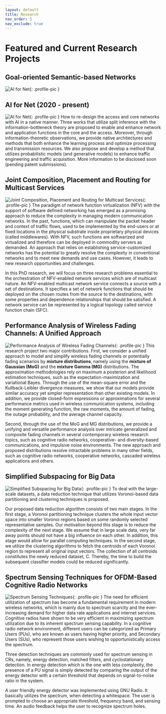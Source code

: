 ```yaml
---
layout: default
title: Research
nav_order: 3
nav_exclude: true
---
```

<!-- Google tag (gtag.js) -->
<script async src="https://www.googletagmanager.com/gtag/js?id=G-E09K8XMPK5"></script>
<script>
  window.dataLayer = window.dataLayer || [];
  function gtag(){dataLayer.push(arguments);}
  gtag('js', new Date());

  gtag('config', 'G-E09K8XMPK5');
</script>


# Featured and Current Research Projects


## Goal-oriented Semantic-based Networks
![AI for Net](images/splitNNzoomed.jpg){: .profile-pic }



## AI for Net (2020 - present)

![AI for Net](images/splitNNzoomed.jpg){: .profile-pic }
How to re-design the access and core networks with AI in a native manner. Three works that utilize split inference with the information-bottleneck theory are proposed to enable and enhance network and application functions in the core and the access. Moreover, through information-theoretic observations, we provide native architectures and methods that both enhance the learning process and optimize processing and transmission resources. We also propose and develop a method that utilizes probabilistic models (and generative models) to enhance traffic engineering and traffic acquisition. More information to be disclosed soon (pending patent submissions).

## Joint Composition, Placement and Routing for Multicast Services

![Joint Composition, Placement and Routing for Multicast Services](images/phd_images/plan_abstract2.jpg){: .profile-pic }
The paradigm of network function virtualization (NFV) with the support of software defined networking has emerged as a promising approach to reduce the complexity in managing modern communication networks. In the past, functions, which can manipulate the packet header and context of traffic flows, used to be implemented by the end-users or at fixed locations in the physical substrate inside proprietary physical devices (called middlewares). With NFV, such functions are softwarized and virtualized and therefore can be deployed in commodity servers as demanded. An approach that relies on establishing service-customized networks has the potential to greatly resolve the complexity in conventional networks and to meet new demands and use cases. However, it leads to new research opportunities and challenges.

In this PhD research, we will focus on three research problems essential to the orchestration of NFV-enabled network services which are of multicast nature. An NFV-enabled multicast network service connects a source with a set of destinations. It specifies a set of network functions that should be deployed on the chosen routes from the source to the destinations, with some properties and dependence relationships that should be satisfied. A network service can be represented by a logical topology called service function chain (SFC).

## Performance Analysis of Wireless Fading Channels: A Unified Approach

![Performance Analysis of Wireless Fading Channels](images/MASc_images/VB_EM.png){: .profile-pic }
This research project two major contributions. First, we consider a unified approach to model and simplify wireless fading channels or potentially fading scenarios by **mixture distributions**, namely using the **mixture of Gaussian (MoG)** and the **mixture Gamma (MG)** distributions. The approximation methodologies rely on maximum a posteriori and likelihood estimation techniques, such as the expectation-maximization and variational Bayes. Through the use of the mean-square error and the Kullback-Leibler divergence measures, we show that our models provide similar accuracy yet simpler representation than other existing models. In addition, we provide closed-form expressions or approximations for several performance metrics used in wireless communication systems, including the moment generating function, the raw moments, the amount of fading, the outage probability, and the average channel capacity.

Second, through the use of the MoG and MG distributions, we provide a unifying and versatile performance analysis over intricate generalized and composite fading channels in several contemporary wireless research topics, such as cognitive radio networks, cooperative- and diversity-based communications, and impulsive noise environments. The new approach and proposed distributions resolve intractable problems in many other fields, such as cognitive radio networks, cooperative networks, cascaded wireless applications and others.

## Simplified Subspacing for Big Data

![Simplified Subspacing for Big Data](images/EBTIC_images/voronoi.jpg){: .profile-pic }
To deal with the large-scale datasets, a data reduction technique that utilizes Voronoi-based data partitioning and clustering techniques is proposed.

Our proposed data reduction algorithm consists of two main stages. In the first stage, a Voronoi partitioning technique clusters the whole input vector space into smaller Voronoi regions based on some randomly selected representative samples. Our motivation beyond this stage is to reduce the complexity of the next stage. We assume that in large scale data, very far away points should not have a big influence on each other. In addition, this stage would allow for parallel computing techniques. In the second stage, we utilize the clustering algorithms to fetch the centroids of each Voronoi region to represent all original input vectors. The collection of all centroids constitutes the newly reduced dataset, C. Thereby, the time to build the subsequent classifier models could be reduced significantly.

## Spectrum Sensing Techniques for OFDM-Based Cognitive Radio Networks

![Spectrum Sensing Techniques](images/SDP_ED/ED_cognitive.png){: .profile-pic }
The need for efficient utilization of spectrum has become a fundamental requirement in modern wireless networks, which is mainly due to spectrum scarcity and the ever-increasing demand for higher data rate applications and internet services. Cognitive radios have shown to be very efficient in maximizing spectrum utilization due to its inherent spectrum sensing capability. In a cognitive radio network environment, different users can be categorized as Primary Users (PUs), who are known as users having higher priority, and Secondary Users (SUs), who represent those users wishing to opportunistically access the spectrum.

Three detection techniques are commonly used for spectrum sensing in CRs, namely, energy detection, matched filters, and cyclostationary detection. In energy detection which is the one with less complexity, the presence of a PU signal is simply detected by comparing the output of the energy detector with a certain threshold that depends on signal-to-noise ratio in the system.

A user friendly energy detector was implemented using GNU Radio. It basically utilizes the spectrum, when detecting a whitespace. The user is prompted to choose an appropriate threshold, frequency band, and sensing time. An audio feedback helps the user to recognize spectrum holes.
